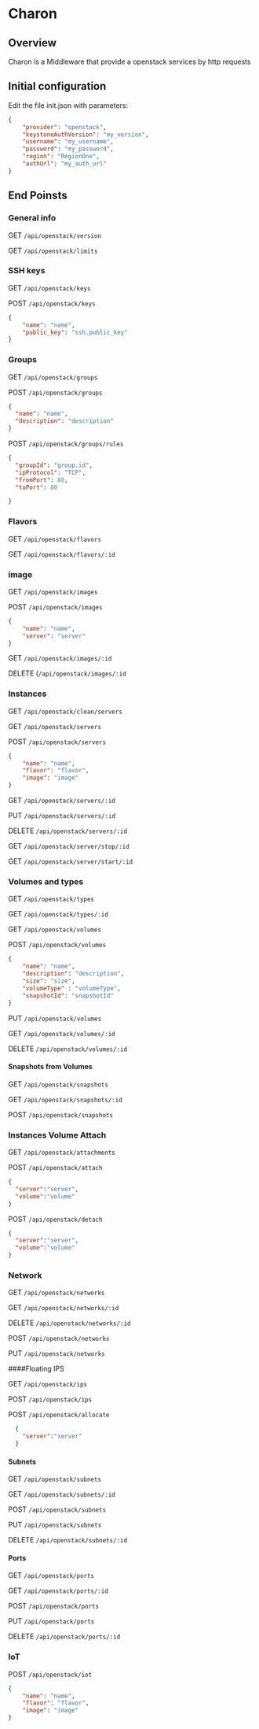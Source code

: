 # Charon

## Overview

Charon is a Middleware that provide a openstack services by http requests

## Initial configuration

Edit the file init.json with parameters:

```json
{
    "provider": "openstack",
    "keystoneAuthVersion": "my_version",
    "username": "my_username",
    "password": "my_password",
    "region": "RegionOne",
    "authUrl": "my_auth_url"
}
```

## End Poinsts

### General info

GET `/api/openstack/version`

GET `/api/openstack/limits`

### SSH keys

GET `/api/openstack/keys`

POST `/api/openstack/keys`

```json
{
    "name": "name",
    "public_key": "ssh.public_key"
}
```

### Groups

GET `/api/openstack/groups`

POST `/api/openstack/groups`

```json
{
  "name": "name",
  "description": "description"
}
```

POST `/api/openstack/groups/rules`

```json
{
  "groupId": "group.id",
  "ipProtocol": "TCP",
  "fromPort": 80,
  "toPort": 80

}
```

### Flavors

GET `/api/openstack/flavors`

GET `/api/openstack/flavors/:id`

### image

GET `/api/openstack/images`

POST `/api/openstack/images`

```json
{
    "name": "name",
    "server": "server"
}
```

GET `/api/openstack/images/:id`

DELETE (`/api/openstack/images/:id`

### Instances

GET `/api/openstack/clean/servers`

GET `/api/openstack/servers`

POST `/api/openstack/servers`

```json
{
    "name": "name",
    "flavor": "flavor",
    "image": "image"
}
```

GET `/api/openstack/servers/:id`

PUT `/api/openstack/servers/:id`

DELETE `/api/openstack/servers/:id`

GET `/api/openstack/server/stop/:id`

GET `/api/openstack/server/start/:id`    

### Volumes and types

GET `/api/openstack/types`

GET `/api/openstack/types/:id`

GET `/api/openstack/volumes`

POST `/api/openstack/volumes`

```json
{
    "name": "name",
    "description": "description",
    "size": "size",
    "volumeType" : "volumeType",
    "snapshotId": "snapshotId"
}
```

PUT `/api/openstack/volumes`

GET `/api/openstack/volumes/:id`

DELETE `/api/openstack/volumes/:id`

#### Snapshots from Volumes

GET `/api/openstack/snapshots`

GET `/api/openstack/snapshots/:id`

POST `/api/openstack/snapshots`

### Instances Volume Attach

GET `/api/openstack/attachments`

POST `/api/openstack/attach`

```json
{
  "server":"server",
  "volume":"volume"
}
```

POST `/api/openstack/detach`

```json
{
  "server":"server",
  "volume":"volume"
}
```

### Network

GET `/api/openstack/networks`

GET `/api/openstack/networks/:id`

DELETE `/api/openstack/networks/:id`

POST `/api/openstack/networks`

PUT `/api/openstack/networks`

####Floating IPS

GET `/api/openstack/ips`

POST `/api/openstack/ips`

POST `/api/openstack/allocate`

```json
  {
    "server":"server"
  }
```

#### Subnets

GET `/api/openstack/subnets`

GET `/api/openstack/subnets/:id`

POST `/api/openstack/subnets`

PUT `/api/openstack/subnets`

DELETE `/api/openstack/subnets/:id`

#### Ports

GET `/api/openstack/ports`

GET `/api/openstack/ports/:id`

POST `/api/openstack/ports`

PUT `/api/openstack/ports`

DELETE `/api/openstack/ports/:id`

### IoT

POST `/api/openstack/iot`

```json
{
    "name": "name",
    "flavor": "flavor",
    "image": "image"
}
```

